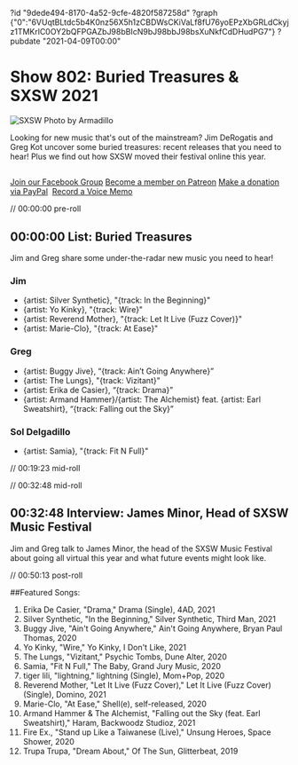 ?id "9dede494-8170-4a52-9cfe-4820f587258d"
?graph {"0":"6VUqtBLtdc5b4K0nz56X5h1zCBDWsCKiVaLf8fU76yoEPzXbGRLdCkyjz1TMKrlC0OY2bQFPGAZbJ98bBIcN9bJ98bbJ98bsXuNkfCdDHudPG7"}
?pubdate "2021-04-09T00:00"
# Show 802: Buried Treasures & SXSW 2021
![SXSW Photo by Armadillo](https://static.soundopinions.org/images/2021/sxsw.jpeg)

Looking for new music that's out of the mainstream? Jim DeRogatis and Greg Kot uncover some buried treasures: recent releases that you need to hear! Plus we find out how SXSW moved their festival online this year. 

##
[Join our Facebook Group](https://bit.ly/3rozD7u)
[Become a member on Patreon](https://www.patreon.com/soundopinions)
[Make a donation via PayPal](https://bit.ly/36zIhZK) 
[Record a Voice Memo](https://bit.ly/2PaahgL)

// 00:00:00 pre-roll

## 00:00:00 List: Buried Treasures

Jim and Greg share some under-the-radar new music you need to hear!

### Jim
- {artist: Silver Synthetic}, "{track: In the Beginning}"
- {artist: Yo Kinky}, "{track: Wire}"
- {artist: Reverend Mother}, "{track: Let It Live (Fuzz Cover)}"
- {artist: Marie-Clo}, "{track: At Ease}"


### Greg
- {artist: Buggy Jive}, “{track: Ain’t Going Anywhere}”
- {artist: The Lungs}, "{track: Vizitant}"
- {artist: Erika de Casier}, “{track: Drama}”
- {artist: Armand Hammer}/{artist: The Alchemist} feat. {artist: Earl Sweatshirt}, “{track: Falling out the Sky}”

### Sol Delgadillo
- {artist: Samia}, "{track: Fit N Full}"

// 00:19:23 mid-roll

// 00:32:48 mid-roll

## 00:32:48 Interview: James Minor, Head of SXSW Music Festival

Jim and Greg talk to James Minor, the head of the SXSW Music Festival about going all virtual this year and what future events might look like.


// 00:50:13 post-roll


##Featured Songs:

1. Erika De Casier, "Drama," Drama (Single), 4AD, 2021
1. Silver Synthetic, "In the Beginning," Silver Synthetic, Third Man, 2021
1. Buggy Jive, "Ain't Going Anywhere," Ain't Going Anywhere, Bryan Paul Thomas, 2020
1. Yo Kinky, "Wire," Yo Kinky, I Don't Like, 2021
1. The Lungs, "Vizitant," Psychic Tombs, Dune Alter, 2020
1. Samia, "Fit N Full," The Baby, Grand Jury Music, 2020
1. tiger lili, "lightning," lightning (Single), Mom+Pop, 2020
1. Reverend Mother, "Let It Live (Fuzz Cover)," Let It Live (Fuzz Cover) (Single), Domino, 2021
1. Marie-Clo, "At Ease," Shell(e), self-released, 2020
1. Armand Hammer & The Alchemist, "Falling out the Sky (feat. Earl Sweatshirt)," Haram, Backwoodz Studioz, 2021
1. Fire Ex., "Stand up Like a Taiwanese (Live)," Unsung Heroes, Space Shower, 2020
1. Trupa Trupa, "Dream About," Of The Sun, Glitterbeat, 2019
